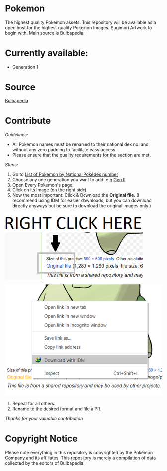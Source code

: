 # Pokemon
 The highest quality Pokemon assets.
 This repository will be available as a open host for the highest quality Pokemon Images.
 Sugimori Artwork to begin with.
 Main source is Bulbapedia.
 
# Currently available:
* Generation 1
 
# Source
 [Bulbapedia](http://bulbapedia.bulbagarden.net)


# Contribute
*Guidelines:*
 * All Pokemon names must be renamed to their national dex no. and without any zero padding to facilitate easy access.
 * Please ensure that the quality requirements for the section are met.

*Steps:*
 1. Go to [List of Pokémon by National Pokédex number](https://bulbapedia.bulbagarden.net/wiki/List_of_Pok%C3%A9mon_by_National_Pok%C3%A9dex_number#List_of_Pok.C3.A9mon_by_National_Pok.C3.A9dex_number)
 1. Choose any one generation you want to add:
  e.g [Gen II](https://bulbapedia.bulbagarden.net/wiki/List_of_Pok%C3%A9mon_by_National_Pok%C3%A9dex_number#Generation_II) 
 1. Open Every Pokemon's page.
 1. Click on its Image (on the right side).
 1. Now the most important: Click & Download the **Original file**.
  (I recommend using IDM for easier downloads, but you can download directly anyways but be sure to download the original images only.)



 ![Download 1](/demo/download1.png)
 
 
 
 ![Download 2](/demo/download2.png)



 1. Repeat for all others.
 1. Rename to the desired format and file a PR.
 
*Thanks for your valuable contribution*

# Copyright Notice
Please note everything in this repository is copyrighted by the Pokémon Company and its affiliates. This repository is merely a compilation of data collected by the editors of Bulbapedia.
